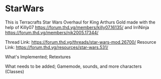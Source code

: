 # StarWars

This is Terracrafts Star Wars Overhaul for King Arthurs Gold made with the help of Killy07 https://forum.thd.vg/members/killy07.16135/
and IrriNinja https://forum.thd.vg/members/nik2005.17344/

Thread Link: https://forum.thd.vg/threads/star-wars-mod.26700/
Resource Link: https://forum.thd.vg/resources/star-wars.531/

What's Implemented;
Retextures

What needs to be added;
Gamemode, sounds, and more characters (Classes)
